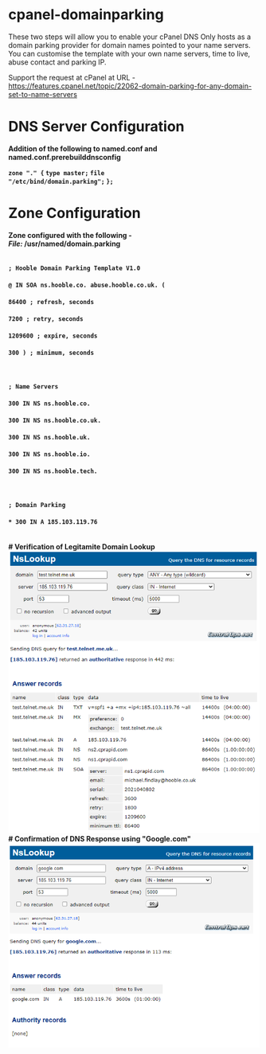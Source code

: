 # cpanel-domainparking
These two steps will allow you to enable your cPanel DNS Only hosts as a domain parking provider for domain names pointed to your name servers. You can customise the template with your own name servers, time to live, abuse contact and parking IP.

Support the request at cPanel at URL -
https://features.cpanel.net/topic/22062-domain-parking-for-any-domain-set-to-name-servers

# DNS Server Configuration
<b>Addition of the following to named.conf and named.conf.prerebuilddnsconfig<b>


<code>zone "." {</code>
<code>type master;</code>
<code>file "/etc/bind/domain.parking";</code>
<code>};</code>


# Zone Configuration
<b>Zone configured with the following -</b><br>
<i>File:</i> /usr/named/domain.parking

<code>
; Hooble Domain Parking Template V1.0<br>
@ IN SOA ns.hooble.co. abuse.hooble.co.uk. (<br>
86400 ; refresh, seconds<br>
7200 ; retry, seconds<br>
1209600 ; expire, seconds<br>
300 ) ; minimum, seconds<br>
<br>
; Name Servers<br>
300 IN NS ns.hooble.co.<br>
300 IN NS ns.hooble.co.uk.<br>
300 IN NS ns.hooble.uk.<br>
300 IN NS ns.hooble.io.<br>
300 IN NS ns.hooble.tech.<br>
<br>
; Domain Parking<br>
* 300 IN A 185.103.119.76<br>
</code>
<br>
# Verification of Legitamite Domain Lookup<br>
<img src="https://raw.githubusercontent.com/1ClickServicesLtd/cpanel-domainparking/main/Verify.png">
<br>
# Confirmation of DNS Response using "Google.com"<br>
<img src="https://raw.githubusercontent.com/1ClickServicesLtd/cpanel-domainparking/main/Lookup.png">
